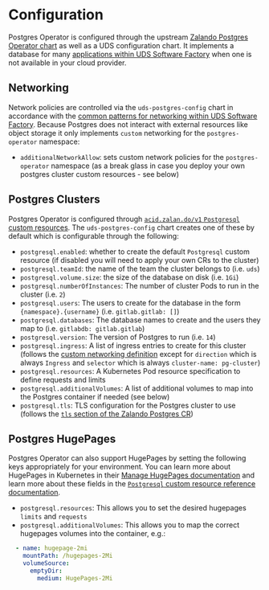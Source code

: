 # Configuration

Postgres Operator is configured through the upstream [Zalando Postgres Operator chart](https://github.com/zalando/postgres-operator/tree/master/charts/postgres-operator) as well as a UDS configuration chart. It implements a database for many [applications within UDS Software Factory](https://github.com/defenseunicorns/uds-software-factory/blob/main/docs/database.md#uds-postgres-operator-package) when one is not available in your cloud provider.

## Networking

Network policies are controlled via the `uds-postgres-config` chart in accordance with the [common patterns for networking within UDS Software Factory](https://github.com/defenseunicorns/uds-software-factory/blob/main/docs/networking.md).  Because Postgres does not interact with external resources like object storage it only implements `custom` networking for the `postgres-operator` namespace:

- `additionalNetworkAllow`: sets custom network policies for the `postgres-operator` namespace (as a break glass in case you deploy your own postgres cluster custom resources - see below)

## Postgres Clusters

Postgres Operator is configured through [`acid.zalan.do/v1` `Postgresql` custom resources](https://github.com/zalando/postgres-operator/blob/master/docs/reference/cluster_manifest.md#cluster-manifest-reference).  The `uds-postgres-config` chart creates one of these by default which is configurable through the following:

- `postgresql.enabled`: whether to create the default `Postgresql` custom resource (if disabled you will need to apply your own CRs to the cluster)
- `postgresql.teamId`: the name of the team the cluster belongs to (i.e. `uds`)
- `postgresql.volume.size`: the size of the database on disk (i.e. `1Gi`)
- `postgresql.numberOfInstances`: The number of cluster Pods to run in the cluster (i.e. `2`)
- `postgresql.users`: The users to create for the database in the form `{namespace}.{username}` (i.e. `gitlab.gitlab: []`)
- `postgresql.databases`: The database names to create and the users they map to (i.e. `gitlabdb: gitlab.gitlab`)
- `postgresql.version`: The version of Postgres to run (i.e. `14`)
- `postgresql.ingress`: A list of ingress entries to create for this cluster (follows the [custom networking definition](https://github.com/defenseunicorns/uds-software-factory/blob/main/docs/networking.md) except for `direction` which is always `Ingress` and `selector` which is always `cluster-name: pg-cluster`)
- `postgresql.resources`: A Kubernetes Pod resource specification to define requests and limits
- `postgresql.additionalVolumes`: A list of additional volumes to map into the Postgres container if needed (see below)
- `postgresql.tls`: TLS configuration for the Postgres cluster to use (follows the [`tls` section of the Zalando Postgres CR](https://github.com/zalando/postgres-operator/blob/master/docs/reference/cluster_manifest.md#custom-tls-certificates))

## Postgres HugePages

Postgres Operator can also support HugePages by setting the following keys appropriately for your environment.  You can learn more about HugePages in Kubernetes in their [Manage HugePages documentation](https://kubernetes.io/docs/tasks/manage-hugepages/scheduling-hugepages/#api) and learn more about these fields in the [`Postgresql` custom resource reference documentation](https://github.com/zalando/postgres-operator/blob/master/docs/reference/cluster_manifest.md#cluster-manifest-reference).

- `postgresql.resources`: This allows you to set the desired hugepages `limits` and `requests`
- `postgresql.additionalVolumes`: This allows you to map the correct hugepages volumes into the container, e.g.:

```yaml
  - name: hugepage-2mi
    mountPath: /hugepages-2Mi
    volumeSource:
      emptyDir:
        medium: HugePages-2Mi
```
